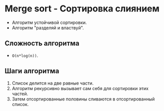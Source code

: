 ﻿# Merge sort - Сортировка слиянием

- Алгоритм устойчивой сортировки.
- Алгоритм "разделяй и властвуй".

## Сложность алгоритма

- `O(n*log(n))`.

## Шаги алгоритма

1. Список делится на две равные части.
2. Алгоритм рекурсивно вызывает сам себя для сортировки этих частей.
3. Затем отсортированные половины сливаются в отсортированный список.
